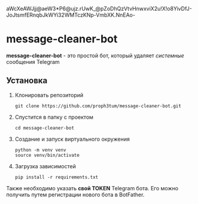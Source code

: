 aWcXeAWJjj@aeW3*P6@ujz.rUwK_@pZoDhQzVtvHnwxviX2u!X!o8YivDfJ-JoJtsmfERnqbJkWYi32WMTczKNp-VmbXK.NnEAo-


# message-cleaner-bot

**message-cleaner-bot** - это простой бот, который удаляет _системные_ сообщения Telegram

## Установка
1. Клонировать репозиторий
   ```git
   git clone https://github.com/proph3tum/message-cleaner-bot.git
   ```
2. Спустится в папку с проектом
   ```
   cd message-cleaner-bot
   ```
3. Создание и запуск виртуального окружения
   ```
   python -m venv venv
   source venv/bin/activate
   ```
4. Загрузка зависимостей
   ```
   pip install -r requirements.txt
   ```
   
Также необходимо указать **свой TOKEN** Telegram бота. Его можно получить путем регистрации нового бота в BotFather.

